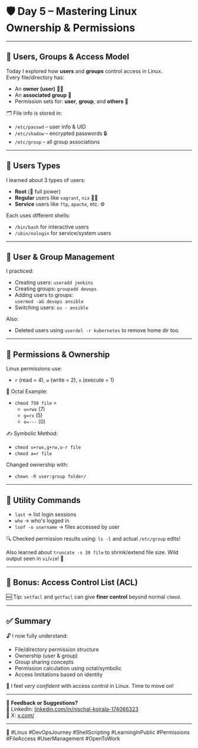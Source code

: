 # 🛡️ Day 5 – Mastering Linux Ownership & Permissions

---

## 👤 Users, Groups & Access Model

Today I explored how **users** and **groups** control access in Linux.  
Every file/directory has:
- An **owner (user)** 🧑‍💻
- An **associated group** 👥
- Permission sets for: **user**, **group**, and **others** 🔐

🗂️ File info is stored in:
- `/etc/passwd` – user info & UID
- `/etc/shadow` – encrypted passwords 🔒
- `/etc/group` – all group associations

---

## 📂 Users Types

I learned about 3 types of users:

- **Root** (👑 full power)
- **Regular** users like `vagrant`, `nix` 👨‍💻
- **Service** users like `ftp`, `apache`, etc. ⚙️

Each uses different shells:
- `/bin/bash` for interactive users
- `/sbin/nologin` for service/system users

---

## 🔀 User & Group Management

I practiced:
- Creating users: `useradd jenkins`
- Creating groups: `groupadd devops`
- Adding users to groups:  
  `usermod -aG devops ansible`
- Switching users: `su - ansible`

Also:
- Deleted users using `userdel -r kubernetes` to remove home dir too.

---

## 🧪 Permissions & Ownership

Linux permissions use:
- `r` (read = 4), `w` (write = 2), `x` (execute = 1)

🧾 Octal Example:
- `chmod 750 file` =  
  - `u=rwx` (7)
  - `g=rx` (5)
  - `o=---` (0)

✍️ Symbolic Method:
- `chmod u+rwx,g+rw,o-r file`
- `chmod a=r file`

Changed ownership with:
- `chown -R user:group folder/`

---

## 🧰 Utility Commands

- `last` → list login sessions  
- `who` → who's logged in  
- `lsof -u username` → files accessed by user  

🔍 Checked permission results using: `ls -l` and actual `/etc/group` edits!

Also learned about `truncate -s 30 file` to shrink/extend file size. Wild output seen in `vi`/`vim`! 🔮

---

## 📎 Bonus: Access Control List (ACL)

🆕 Tip: `setfacl` and `getfacl` can give **finer control** beyond normal `chmod`.

---

## ✅ Summary

🔓 I now fully understand:
- File/directory permission structure
- Ownership (user & group)
- Group sharing concepts
- Permission calculation using octal/symbolic
- Access limitations based on identity

💪 I feel *very confident* with access control in Linux. Time to move on!

---

📂 **Feedback or Suggestions?**  
📎 LinkedIn: [linkedin.com/in/nischal-koirala-174066323](https://linkedin.com/in/nischal-koirala-174066323)  
📁 X: [x.com/](https://x.com/nischalkoiralaa)

---

🧠 #Linux #DevOpsJourney #ShellScripting #LearningInPublic #Permissions #FileAccess #UserManagement #OpenToWork

